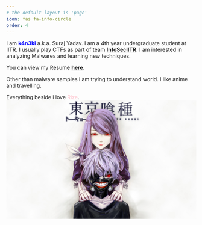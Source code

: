 ```yaml
---
# the default layout is 'page'
icon: fas fa-info-circle
order: 4
---
```

I am <span style="color:blue">**k4n3ki**</span> a.k.a. Suraj Yadav. I am a 4th year undergraduate student at IITR. I usually play CTFs as part of team [**InfoSecIITR**](https://infoseciitr.in/). I am interested in analyzing Malwares and learning new techniques.

You can view my Resume [**here**](https://drive.google.com/file/d/1d4u4KROQjgnJjDmQRqwg0U3ZXwmv1Dnv/view?usp=sharing).

Other than malware samples i am trying to understand world.
I like anime and travelling.


Everything beside i love <span style="color:pink">Rize</span>.
<img src="/assets/img/about/rize.jpg">

